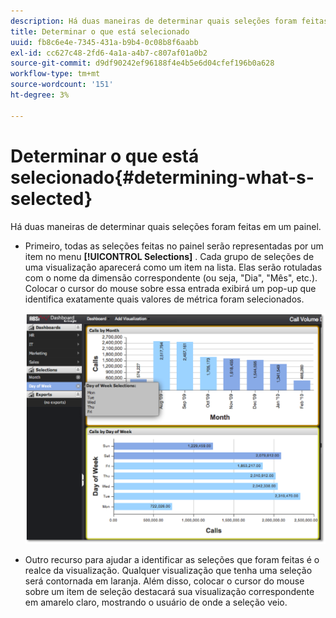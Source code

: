 ```yaml
---
description: Há duas maneiras de determinar quais seleções foram feitas em um painel.
title: Determinar o que está selecionado
uuid: fb8c6e4e-7345-431a-b9b4-0c08b8f6aabb
exl-id: cc627c48-2fd6-4a1a-a4b7-c807af01a0b2
source-git-commit: d9df90242ef96188f4e4b5e6d04cfef196b0a628
workflow-type: tm+mt
source-wordcount: '151'
ht-degree: 3%

---
```


# Determinar o que está selecionado{#determining-what-s-selected}

Há duas maneiras de determinar quais seleções foram feitas em um painel.

* Primeiro, todas as seleções feitas no painel serão representadas por um item no menu **[!UICONTROL Selections]** . Cada grupo de seleções de uma visualização aparecerá como um item na lista. Elas serão rotuladas com o nome da dimensão correspondente (ou seja, &quot;Dia&quot;, &quot;Mês&quot;, etc.). Colocar o cursor do mouse sobre essa entrada exibirá um pop-up que identifica exatamente quais valores de métrica foram selecionados.

   ![](assets/selection_identify.png)

* Outro recurso para ajudar a identificar as seleções que foram feitas é o realce da visualização. Qualquer visualização que tenha uma seleção será contornada em laranja. Além disso, colocar o cursor do mouse sobre um item de seleção destacará sua visualização correspondente em amarelo claro, mostrando o usuário de onde a seleção veio.

